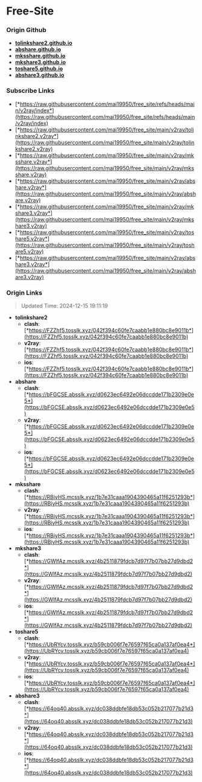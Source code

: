 # Free-Site

### Origin Github

- [**tolinkshare2.github.io**](https://github.com/tolinkshare2/tolinkshare2.github.io)
- [**abshare.github.io**](https://github.com/abshare/abshare.github.io)
- [**mksshare.github.io**](https://github.com/mksshare/mksshare.github.io)
- [**mkshare3.github.io**](https://github.com/mkshare3/mkshare3.github.io)
- [**toshare5.github.io**](https://github.com/toshare5/toshare5.github.io)
- [**abshare3.github.io**](https://github.com/abshare3/abshare3.github.io)

### Subscribe Links

- [*https://raw.githubusercontent.com/mai19950/free_site/refs/heads/main/v2ray/index*](https://raw.githubusercontent.com/mai19950/free_site/refs/heads/main/v2ray/index)
- [*https://raw.githubusercontent.com/mai19950/free_site/main/v2ray/tolinkshare2.v2ray*](https://raw.githubusercontent.com/mai19950/free_site/main/v2ray/tolinkshare2.v2ray)
- [*https://raw.githubusercontent.com/mai19950/free_site/main/v2ray/mksshare.v2ray*](https://raw.githubusercontent.com/mai19950/free_site/main/v2ray/mksshare.v2ray)
- [*https://raw.githubusercontent.com/mai19950/free_site/main/v2ray/abshare.v2ray*](https://raw.githubusercontent.com/mai19950/free_site/main/v2ray/abshare.v2ray)
- [*https://raw.githubusercontent.com/mai19950/free_site/main/v2ray/mkshare3.v2ray*](https://raw.githubusercontent.com/mai19950/free_site/main/v2ray/mkshare3.v2ray)
- [*https://raw.githubusercontent.com/mai19950/free_site/main/v2ray/toshare5.v2ray*](https://raw.githubusercontent.com/mai19950/free_site/main/v2ray/toshare5.v2ray)
- [*https://raw.githubusercontent.com/mai19950/free_site/main/v2ray/abshare3.v2ray*](https://raw.githubusercontent.com/mai19950/free_site/main/v2ray/abshare3.v2ray)

### Origin Links

> Updated Time: 2024-12-15 19:11:19

- **tolinkshare2**
  - **clash**: [*https://FZZhf5.tosslk.xyz/042f394c60fe7caabb1e880bc8e9011b*](https://FZZhf5.tosslk.xyz/042f394c60fe7caabb1e880bc8e9011b)
  - **v2ray**: [*https://FZZhf5.tosslk.xyz/042f394c60fe7caabb1e880bc8e9011b*](https://FZZhf5.tosslk.xyz/042f394c60fe7caabb1e880bc8e9011b)
  - **ios**: [*https://FZZhf5.tosslk.xyz/042f394c60fe7caabb1e880bc8e9011b*](https://FZZhf5.tosslk.xyz/042f394c60fe7caabb1e880bc8e9011b)
- **abshare**
  - **clash**: [*https://bFGCSE.absslk.xyz/d0623ec6492e06dccdde171b2309e0e5*](https://bFGCSE.absslk.xyz/d0623ec6492e06dccdde171b2309e0e5)
  - **v2ray**: [*https://bFGCSE.absslk.xyz/d0623ec6492e06dccdde171b2309e0e5*](https://bFGCSE.absslk.xyz/d0623ec6492e06dccdde171b2309e0e5)
  - **ios**: [*https://bFGCSE.absslk.xyz/d0623ec6492e06dccdde171b2309e0e5*](https://bFGCSE.absslk.xyz/d0623ec6492e06dccdde171b2309e0e5)
- **mksshare**
  - **clash**: [*https://RBiyHS.mcsslk.xyz/1b7e31caaa1904390465a11f6251293b*](https://RBiyHS.mcsslk.xyz/1b7e31caaa1904390465a11f6251293b)
  - **v2ray**: [*https://RBiyHS.mcsslk.xyz/1b7e31caaa1904390465a11f6251293b*](https://RBiyHS.mcsslk.xyz/1b7e31caaa1904390465a11f6251293b)
  - **ios**: [*https://RBiyHS.mcsslk.xyz/1b7e31caaa1904390465a11f6251293b*](https://RBiyHS.mcsslk.xyz/1b7e31caaa1904390465a11f6251293b)
- **mkshare3**
  - **clash**: [*https://GWlfAz.mcsslk.xyz/4b2511879fdcb7d97f7b07bb27d9dbd2*](https://GWlfAz.mcsslk.xyz/4b2511879fdcb7d97f7b07bb27d9dbd2)
  - **v2ray**: [*https://GWlfAz.mcsslk.xyz/4b2511879fdcb7d97f7b07bb27d9dbd2*](https://GWlfAz.mcsslk.xyz/4b2511879fdcb7d97f7b07bb27d9dbd2)
  - **ios**: [*https://GWlfAz.mcsslk.xyz/4b2511879fdcb7d97f7b07bb27d9dbd2*](https://GWlfAz.mcsslk.xyz/4b2511879fdcb7d97f7b07bb27d9dbd2)
- **toshare5**
  - **clash**: [*https://UbRYcv.tosslk.xyz/b59cb006f7e76597f65ca0a137af0ea4*](https://UbRYcv.tosslk.xyz/b59cb006f7e76597f65ca0a137af0ea4)
  - **v2ray**: [*https://UbRYcv.tosslk.xyz/b59cb006f7e76597f65ca0a137af0ea4*](https://UbRYcv.tosslk.xyz/b59cb006f7e76597f65ca0a137af0ea4)
  - **ios**: [*https://UbRYcv.tosslk.xyz/b59cb006f7e76597f65ca0a137af0ea4*](https://UbRYcv.tosslk.xyz/b59cb006f7e76597f65ca0a137af0ea4)
- **abshare3**
  - **clash**: [*https://64oq40.absslk.xyz/dc038ddbfe18db53c052b217077b21d3*](https://64oq40.absslk.xyz/dc038ddbfe18db53c052b217077b21d3)
  - **v2ray**: [*https://64oq40.absslk.xyz/dc038ddbfe18db53c052b217077b21d3*](https://64oq40.absslk.xyz/dc038ddbfe18db53c052b217077b21d3)
  - **ios**: [*https://64oq40.absslk.xyz/dc038ddbfe18db53c052b217077b21d3*](https://64oq40.absslk.xyz/dc038ddbfe18db53c052b217077b21d3)
